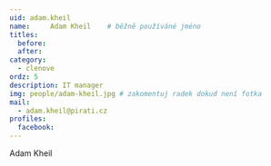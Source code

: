 ```yaml
---
uid: adam.kheil
name:     Adam Kheil  	# běžně používáné jméno
titles:
  before: 
  after: 
category:
  - clenove
ordz: 5
description: IT manager 
img: people/adam-kheil.jpg # zakomentuj radek dokud není fotka
mail:
  - adam.kheil@pirati.cz
profiles: 
  facebook:
---
```


 Adam Kheil 
